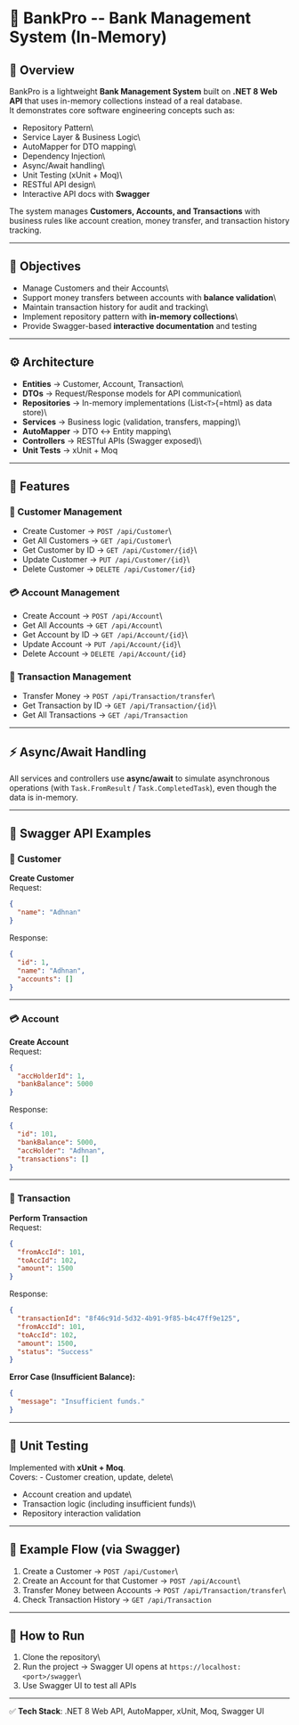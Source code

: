 # 🏦 BankPro -- Bank Management System (In-Memory)

## 📌 Overview

BankPro is a lightweight **Bank Management System** built on **.NET 8
Web API** that uses in-memory collections instead of a real database.\
It demonstrates core software engineering concepts such as:

-   Repository Pattern\
-   Service Layer & Business Logic\
-   AutoMapper for DTO mapping\
-   Dependency Injection\
-   Async/Await handling\
-   Unit Testing (xUnit + Moq)\
-   RESTful API design\
-   Interactive API docs with **Swagger**

The system manages **Customers, Accounts, and Transactions** with
business rules like account creation, money transfer, and transaction
history tracking.

------------------------------------------------------------------------

## 🎯 Objectives

-   Manage Customers and their Accounts\
-   Support money transfers between accounts with **balance
    validation**\
-   Maintain transaction history for audit and tracking\
-   Implement repository pattern with **in-memory collections**\
-   Provide Swagger-based **interactive documentation** and testing

------------------------------------------------------------------------

## ⚙️ Architecture

-   **Entities** → Customer, Account, Transaction\
-   **DTOs** → Request/Response models for API communication\
-   **Repositories** → In-memory implementations (List`<T>`{=html} as
    data store)\
-   **Services** → Business logic (validation, transfers, mapping)\
-   **AutoMapper** → DTO ↔ Entity mapping\
-   **Controllers** → RESTful APIs (Swagger exposed)\
-   **Unit Tests** → xUnit + Moq

------------------------------------------------------------------------

## 🔑 Features

### 👥 Customer Management

-   Create Customer → `POST /api/Customer`\
-   Get All Customers → `GET /api/Customer`\
-   Get Customer by ID → `GET /api/Customer/{id}`\
-   Update Customer → `PUT /api/Customer/{id}`\
-   Delete Customer → `DELETE /api/Customer/{id}`

### 💳 Account Management

-   Create Account → `POST /api/Account`\
-   Get All Accounts → `GET /api/Account`\
-   Get Account by ID → `GET /api/Account/{id}`\
-   Update Account → `PUT /api/Account/{id}`\
-   Delete Account → `DELETE /api/Account/{id}`

### 💸 Transaction Management

-   Transfer Money → `POST /api/Transaction/transfer`\
-   Get Transaction by ID → `GET /api/Transaction/{id}`\
-   Get All Transactions → `GET /api/Transaction`

------------------------------------------------------------------------

## ⚡ Async/Await Handling

All services and controllers use **async/await** to simulate
asynchronous operations (with `Task.FromResult` / `Task.CompletedTask`),
even though the data is in-memory.

------------------------------------------------------------------------

## 📖 Swagger API Examples

### 👥 Customer

**Create Customer**\
Request:

``` json
{
  "name": "Adhnan"
}
```

Response:

``` json
{
  "id": 1,
  "name": "Adhnan",
  "accounts": []
}
```

------------------------------------------------------------------------

### 💳 Account

**Create Account**\
Request:

``` json
{
  "accHolderId": 1,
  "bankBalance": 5000
}
```

Response:

``` json
{
  "id": 101,
  "bankBalance": 5000,
  "accHolder": "Adhnan",
  "transactions": []
}
```

------------------------------------------------------------------------

### 💸 Transaction

**Perform Transaction**\
Request:

``` json
{
  "fromAccId": 101,
  "toAccId": 102,
  "amount": 1500
}
```

Response:

``` json
{
  "transactionId": "8f46c91d-5d32-4b91-9f85-b4c47ff9e125",
  "fromAccId": 101,
  "toAccId": 102,
  "amount": 1500,
  "status": "Success"
}
```

**Error Case (Insufficient Balance):**

``` json
{
  "message": "Insufficient funds."
}
```

------------------------------------------------------------------------

## 🧪 Unit Testing

Implemented with **xUnit + Moq**.\
Covers: - Customer creation, update, delete\
- Account creation and update\
- Transaction logic (including insufficient funds)\
- Repository interaction validation

------------------------------------------------------------------------

## 📌 Example Flow (via Swagger)

1.  Create a Customer → `POST /api/Customer`\
2.  Create an Account for that Customer → `POST /api/Account`\
3.  Transfer Money between Accounts → `POST /api/Transaction/transfer`\
4.  Check Transaction History → `GET /api/Transaction`

------------------------------------------------------------------------

## 🚀 How to Run

1.  Clone the repository\
2.  Run the project → Swagger UI opens at
    `https://localhost:<port>/swagger`\
3.  Use Swagger UI to test all APIs

------------------------------------------------------------------------

✅ **Tech Stack**: .NET 8 Web API, AutoMapper, xUnit, Moq, Swagger UI
